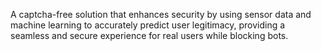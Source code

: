 A captcha-free solution that enhances security by using sensor data and machine learning to accurately predict user legitimacy, providing a seamless and secure experience for real users while blocking bots.
